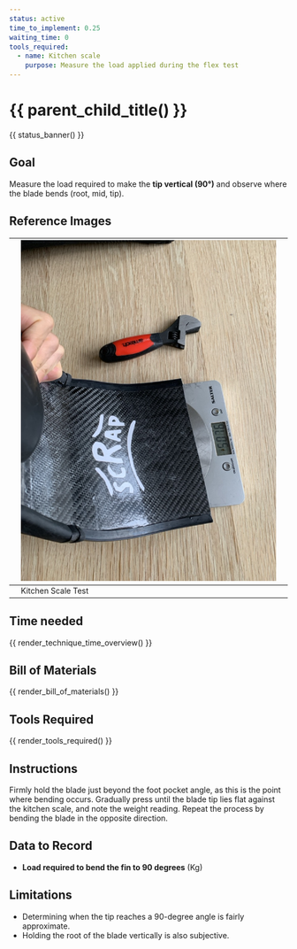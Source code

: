 ```yaml
---
status: active
time_to_implement: 0.25
waiting_time: 0
tools_required:
  - name: Kitchen scale
    purpose: Measure the load applied during the flex test
---
```

# {{ parent_child_title() }}
{{ status_banner() }}

## Goal
Measure the load required to make the **tip vertical (90°)** and observe where the blade bends (root, mid, tip).

## Reference Images

|  | ![Kitchen Scale Test](t_kitchen_scale.jpeg) |  |
|--|---------------------------------------------|--|
|  | Kitchen Scale Test                          |  |

## Time needed

{{ render_technique_time_overview() }}

## Bill of Materials

{{ render_bill_of_materials() }}

## Tools Required
{{ render_tools_required() }}

## Instructions

Firmly hold the blade just beyond the foot pocket angle, as this is the point where bending occurs. Gradually press
until the blade tip lies flat against the kitchen scale, and note the weight reading. Repeat the process by bending the
blade in the opposite direction.

## Data to Record
- **Load required to bend the fin to 90 degrees** (Kg)

## Limitations

- Determining when the tip reaches a 90-degree angle is fairly approximate.
- Holding the root of the blade vertically is also subjective.

